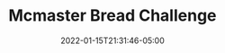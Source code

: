 ---
title: "Mcmaster Bread Challenge"
date: 2022-01-15T21:31:46-05:00
description: ""
categories: ["Projects"]
displayInMenu: false
displayInList: true
draft: true
dropCap: false
resources:
- name: featuredImage
  src: "images/PXL_20210222_231841210_crop1.jpg"
---